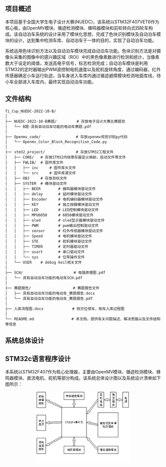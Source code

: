 ## 项目概述

​		本项目基于全国大学生电子设计大赛(NUEDC)，该系统以STM32F407VET6作为核心板，由OpenMV模块、循迹检测模块、蜂鸣器模块和前轮转向式四轮车构成。该自动泊车系统的设计采用了模块化思想，完成了色块识别模块及自动泊车模块的设计，达到集中检测车库、自动泊车于一体的目的，实现了自动泊车功能。

​		系统运用色块识别方法以及自动泊车模块完成自动泊车功能。色块识别方法是对摄像头采集的图像中的感兴趣区域（ROI）中的黑色像素数进行检测和统计，当像素数大于设定的阈值，发送高电平信号，标志检测完成；自动泊车模块是利用STM32的定时器输出PWM波控制电机速度以及舵机旋转角度，通过编码器，红外传感器确定小车运行轨迹，当车身进入车库内通过循迹避障模块检测地面库线，待小车全部进入车库内，最终实现自动泊车功能。

## 文件结构

```
Ti_Cup_NUEDC-2022-10-B/
│
├── NUEDC-2022-10-B赛题/         # 存放电子设计大赛比赛题目
│   └── B题-具有自动泊车功能的电动车赛题.pdf
│
├── Openmv_code/           	    # 存放openmv视觉识别py代码
│   └── Openmv_Color_Block_Recognition_Code.py
│
├── stm32_project/             	# 存放STM32工程文件				
│   ├── CORE/   # 存放STM32内核寄存器定义映射，启动文件等文件	
│   ├── FWLIB/  # 固件库文件
│	│   ├── inc		# 固件库头文件
│	│   └── src		# 固件库源文件
│   ├── OBJ		# 存放目标文件
│   ├── SYSTEM	# 模块驱动文件
│	│   ├── BEER		# 蜂鸣器模块驱动文件
│	│   ├── delay		# 延时模块驱动文件
│	│   ├── Encoder		# 电机编码器模块驱动文件
│	│   ├── KEY			# 独立按键模块驱动文件
│	│   ├── LED			# LED控制模块驱动文件
│	│   ├── MPU6050		# 6050模块驱动文件
│	│   ├── oled		# oled显示器模块驱动文件
│	│   ├── PWM			# pwm输出控制驱动文件
│	│   ├── sensor		# 红外传感器模块驱动文件
│	│   ├── Speed		# 电机模块驱动文件
│	│   ├── STE			# 舵机模块驱动文件
│	│   ├── TIMER		# 定时器驱动文件
│	│   ├── usart		# 串口驱动文件
│	│   └── sys			# 位带操作文件
│   └── USER	# debug	keil相关文件
│
├── SCH/                       # 电路原理图.pdf
│   └── 具有自动泊车功能的电动车SCH.pdf
│
├── 赛题报告/                   # 赛题报告文件
│   ├── 具有自动泊车功能的电动车_赛题报告.docx    
│   └── 具有自动泊车功能的电动车_赛题报告.pdf
│
├── 入库流程图.docx             # 侧方位停车，倒车入库过程图
│
└── README.md                 # 本文档，提供有关问题描述、解决思路以及文件结构等信息
```



## 系统总体设计

## STM32c语言程序设计		

​		本系统以STM32F407作为核心处理器，主要由OpenMV模块、循迹检测模块、蜂鸣器模块、直流电机、舵机等部分构成。该系统总体设计图以及系统设计清单如下图所示：                       



<div align=center><img  src ="https://github.com/zihaonian/Ti_Cup_NUEDC-2022-10-B/blob/main/res/Schematic diagram of module composition.png"/></div>

